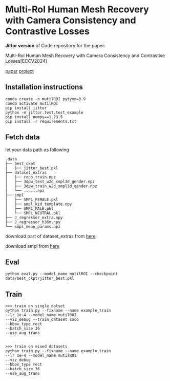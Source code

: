 # Multi-RoI Human Mesh Recovery with Camera Consistency and Contrastive Losses

**Jittor version** of Code repository for the paper:

Multi-RoI Human Mesh Recovery with Camera Consistency and Contrastive Losses[ECCV2024]

[paper](https://arxiv.org/abs/2402.02074) [project](https://github.com/CptDiaos/Multi-RoI?tab=readme-ov-file)

## Installation instructions

```
conda create -n mutilROI pytyon=3.9
conda activate mutilROI
pip install jittor
python -m jittor.test.test_example
pip install numpy==1.23.5
pip install -r requirements.txt
```

## Fetch data

let your data path as following

```
.data
├── best_ckpt
|   ├── jittor_best.pkl 
├── dataset_extras
│   ├── coco_train.npz
│   ├── 3dpw_test_w2d_smpl3d_gender.npz
│   ├── 3dpw_train_w2d_smpl3d_gender.npz
|   └── ......npz
├── smpl
│   ├── SMPL_FEMALE.pkl
│   ├── smpl_kid_template.npy
│   ├── SMPL_MALE.pkl
│   └── SMPL_NEUTRAL.pkl
├── J_regressor_extra.npy
├── J_regressor_h36m.npy
└── smpl_mean_params.npz
```

download part of dataset_extras from [here]()

download smpl from [here](https://www.bing.com/search?q=smpl&cvid=57cea722454a4e58a2ec22a8fd748ba3&gs_lcrp=EgRlZGdlKgYIABBFGDsyBggAEEUYOzIGCAEQABhAMgYIAhBFGDsyBggDEAAYQDIGCAQQABhAMgYIBRBFGDwyBggGEEUYPDIGCAcQRRg8MgYICBBFGEHSAQgxMjg3ajBqOagCCLACAQ&FORM=ANAB01&adppc=EdgeStart&PC=LCTS)

## Eval

```
python eval.py --model_name mutilROI --checkpoint data/best_ckpt/jittor_best.pkl
```

## Train

```
>>> train on single datset
python train.py --fixname --name example_train
--lr 1e-4 --model_name mutilROI
--viz_debug --train_dataset coco
--bbox_type rect
--batch_size 36
--use_aug_trans


>>> train on mixed datasets
python train.py --fixname --name example_train
--lr 1e-4 --model_name mutilROI
--viz_debug
--bbox_type rect
--batch_size 36
--use_aug_trans
```


